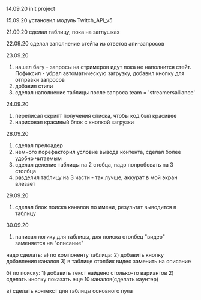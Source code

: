14.09.20
init project

15.09.20
установил модуль Twitch_API_v5

21.09.20
сделал таблицу, пока на заглушках

22.09.20
сделал заполнение стейта из ответов апи-запросов

23.09.20
1) нашел багу - запросы на стримеров идут пока не наполнится стейт. Пофиксил - убрал автоматическую загрузку, добавил кнопку для отправки запросов
2) добавил стили
3) сделал наполнение таблицы после запроса team = 'streamersalliance'

24.09.20
1) переписал скрипт получения списка, чтобы код был красивее
2) нарисовал красивый блок с кнопкой загрузки

28.09.20
1) сделал прелоадер
2) немного порефакторил условие вывода контента, сделал более удобно читаемым
3) сделал деление таблицы на 2 стобца, надо попробовать на 3 столбца
4) разделил таблицу на 3 части - так лучше, аккурат в мой экран влезает

29.09.20
1) сделал блок поиска каналов по имени, результат выводится в таблицу

30.09.20
1) написал логику для таблицы, для поиска столбец "видео" заменяется на "описание"

надо сделать:
а) по компоненту таблица:
    2) добавить кнопку добавления каналов
    3) в таблице столбик видео заменить на описание

б) по поиску:
    1) добавить текст найдено столько-то вариантов
    2) сделать кнопку показать еще 10 каналов(сделать каунтер)

в) сделать контекст для таблицы основного пула